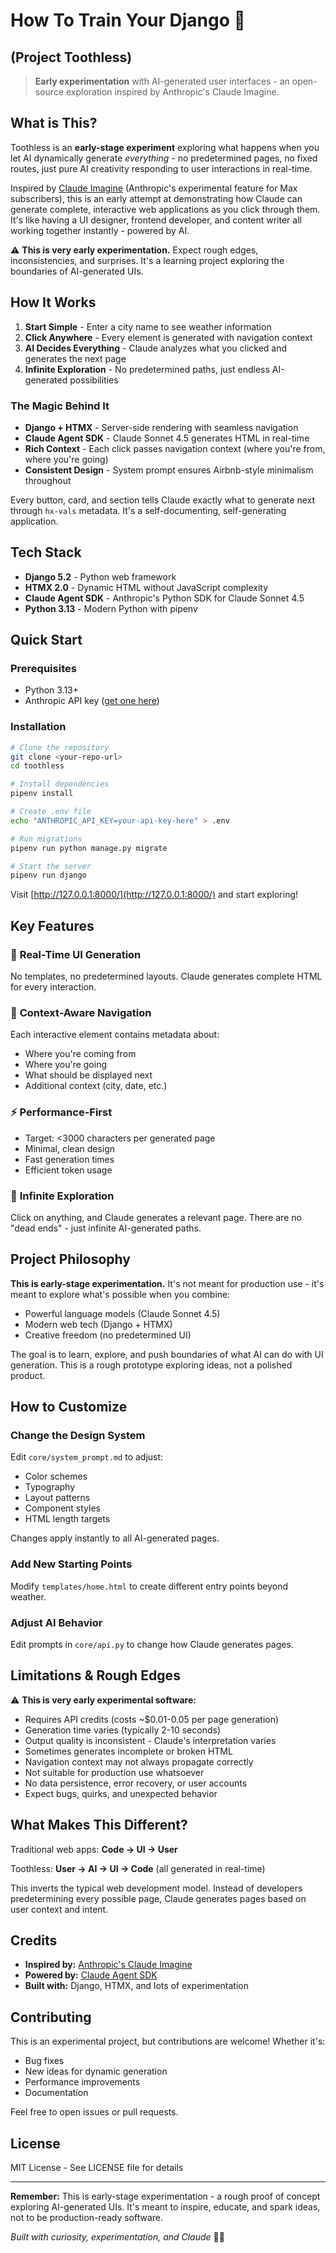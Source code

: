 # How To Train Your Django 🐉
## (Project Toothless)

> **Early experimentation** with AI-generated user interfaces - an open-source exploration inspired by Anthropic's Claude Imagine.

## What is This?

Toothless is an **early-stage experiment** exploring what happens when you let AI dynamically generate *everything* - no predetermined pages, no fixed routes, just pure AI creativity responding to user interactions in real-time.

Inspired by [Claude Imagine](https://claude.ai/imagine/) (Anthropic's experimental feature for Max subscribers), this is an early attempt at demonstrating how Claude can generate complete, interactive web applications as you click through them. It's like having a UI designer, frontend developer, and content writer all working together instantly - powered by AI.

⚠️ **This is very early experimentation.** Expect rough edges, inconsistencies, and surprises. It's a learning project exploring the boundaries of AI-generated UIs.

## How It Works

1. **Start Simple** - Enter a city name to see weather information
2. **Click Anywhere** - Every element is generated with navigation context
3. **AI Decides Everything** - Claude analyzes what you clicked and generates the next page
4. **Infinite Exploration** - No predetermined paths, just endless AI-generated possibilities

### The Magic Behind It

- **Django + HTMX** - Server-side rendering with seamless navigation
- **Claude Agent SDK** - Claude Sonnet 4.5 generates HTML in real-time
- **Rich Context** - Each click passes navigation context (where you're from, where you're going)
- **Consistent Design** - System prompt ensures Airbnb-style minimalism throughout

Every button, card, and section tells Claude exactly what to generate next through `hx-vals` metadata. It's a self-documenting, self-generating application.

## Tech Stack

- **Django 5.2** - Python web framework
- **HTMX 2.0** - Dynamic HTML without JavaScript complexity
- **Claude Agent SDK** - Anthropic's Python SDK for Claude Sonnet 4.5
- **Python 3.13** - Modern Python with pipenv

## Quick Start

### Prerequisites

- Python 3.13+
- Anthropic API key ([get one here](https://console.anthropic.com/))

### Installation

```bash
# Clone the repository
git clone <your-repo-url>
cd toothless

# Install dependencies
pipenv install

# Create .env file
echo "ANTHROPIC_API_KEY=your-api-key-here" > .env

# Run migrations
pipenv run python manage.py migrate

# Start the server
pipenv run django
```

Visit [http://127.0.0.1:8000/](http://127.0.0.1:8000/) and start exploring!

## Key Features

### 🎨 **Real-Time UI Generation**
No templates, no predetermined layouts. Claude generates complete HTML for every interaction.

### 🧭 **Context-Aware Navigation**
Each interactive element contains metadata about:
- Where you're coming from
- Where you're going
- What should be displayed next
- Additional context (city, date, etc.)

### ⚡ **Performance-First**
- Target: <3000 characters per generated page
- Minimal, clean design
- Fast generation times
- Efficient token usage

### 🎯 **Infinite Exploration**
Click on anything, and Claude generates a relevant page. There are no "dead ends" - just infinite AI-generated paths.

## Project Philosophy

**This is early-stage experimentation.** It's not meant for production use - it's meant to explore what's possible when you combine:
- Powerful language models (Claude Sonnet 4.5)
- Modern web tech (Django + HTMX)
- Creative freedom (no predetermined UI)

The goal is to learn, explore, and push boundaries of what AI can do with UI generation. This is a rough prototype exploring ideas, not a polished product.

## How to Customize

### Change the Design System
Edit `core/system_prompt.md` to adjust:
- Color schemes
- Typography
- Layout patterns
- Component styles
- HTML length targets

Changes apply instantly to all AI-generated pages.

### Add New Starting Points
Modify `templates/home.html` to create different entry points beyond weather.

### Adjust AI Behavior
Edit prompts in `core/api.py` to change how Claude generates pages.

## Limitations & Rough Edges

⚠️ **This is very early experimental software:**
- Requires API credits (costs ~$0.01-0.05 per page generation)
- Generation time varies (typically 2-10 seconds)
- Output quality is inconsistent - Claude's interpretation varies
- Sometimes generates incomplete or broken HTML
- Navigation context may not always propagate correctly
- Not suitable for production use whatsoever
- No data persistence, error recovery, or user accounts
- Expect bugs, quirks, and unexpected behavior

## What Makes This Different?

Traditional web apps: **Code → UI → User**

Toothless: **User → AI → UI → Code** (all generated in real-time)

This inverts the typical web development model. Instead of developers predetermining every possible page, Claude generates pages based on user context and intent.

## Credits

- **Inspired by:** [Anthropic's Claude Imagine](https://claude.ai/imagine/)
- **Powered by:** [Claude Agent SDK](https://github.com/anthropics/claude-agent-sdk-python)
- **Built with:** Django, HTMX, and lots of experimentation

## Contributing

This is an experimental project, but contributions are welcome! Whether it's:
- Bug fixes
- New ideas for dynamic generation
- Performance improvements
- Documentation

Feel free to open issues or pull requests.

## License

MIT License - See LICENSE file for details

---

**Remember:** This is early-stage experimentation - a rough proof of concept exploring AI-generated UIs. It's meant to inspire, educate, and spark ideas, not to be production-ready software.

*Built with curiosity, experimentation, and Claude* 🤖✨
